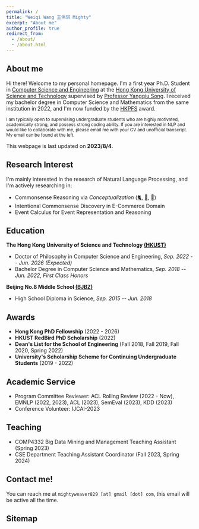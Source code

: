 ```yaml
---
permalink: /
title: "Weiqi Wang 王伟琪 Mighty"
excerpt: "About me"
author_profile: true
redirect_from:
  - /about/
  - /about.html
---
```


## About me

Hi there! Welcome to my personal homepage.
I'm a first year Ph.D. Student in [Computer Science and Engineering](https://cse.hkust.edu.hk/) at
the [Hong Kong University of Science and Technology](https://hkust.edu.hk/) supervised
by [Professor Yangqiu Song](https://www.cse.ust.hk/~yqsong/). I received my bachelor degree in Computer Science
and Mathematics from the same institution in 2022, and I'm now funded by
the [HKPFS](https://fytgs.hkust.edu.hk/scholarships/hong-kong-phd-fellowship-scheme) award.

<small>I am typically open to supervising undergraduate students who are highly motivated, academically strong, and possess strong coding ability. If you are interested in NLP and would like to collaborate with me, please email me with your CV and unofficial transcript. My email can be found at the left.</small>

This webpage is last updated on **2023/8/4**.

## Research Interest

I'm mainly interested in the research of Natural Language Processing, and I'm actively researching in:

- Commonsense Reasoning via
  *Conceptualization* ([🐈](https://aclanthology.org/2023.acl-long.733.pdf), [🚗](https://arxiv.org/pdf/2305.14869.pdf), 🤡)
- Intentional Commonsense Discovery in E-Commerce Domain
- Event Calculus for Event Representation and Reasoning

## Education

**The Hong Kong University of Science and Technology [(HKUST)](https://hkust.edu.hk/)**

- Doctor of Philosophy in Computer Science and Engineering,  *Sep. 2022 -- Jun. 2026 (Expected)*
- Bachelor Degree in Computer Science and Mathematics,  *Sep. 2018 -- Jun. 2022*, *First Class Honors*

**Beijing No.8 Middle School [(BJBZ)](http://www.no8ms.bj.cn/)**

- High School Diploma in Science, *Sep. 2015 -- Jun. 2018*

## Awards

* **Hong Kong PhD Fellowship** (2022 - 2026)
* **HKUST RedBird PhD Scholarship** (2022)
* **Dean's List for the School of Engineering** (Fall 2018, Fall 2019, Fall 2020, Spring 2022)
* **University's Scholarship Scheme for Continuing Undergraduate Students** (2019 - 2022)

## Academic Service

* Program Committee Reviewer: ACL Rolling Review (2022 - Now), EMNLP (2022, 2023), ACL (2023), SemEval (2023), KDD (2023)
* Conference Volunteer: IJCAI-2023

## Teaching

* COMP4332 Big Data Mining and Management Teaching Assistant (Spring 2023)
* CSE Department Teaching Assistant Coordinator (Fall 2023, Spring 2024)

## Contact me!

You can reach me at `mightyweaver829 [at] gmail [dot] com`, this email will be active all the time.

## Sitemap

<script type='text/javascript' id='clustrmaps' src='//cdn.clustrmaps.com/map_v2.js?cl=ffffff&w=700&t=tt&d=DE2rC1_XQk9C3olzhHZGibG_eT8m4xfWcetZ15Zm4mQ&co=2d78ad&cmo=3acc3a&cmn=ff5353&ct=ffffff'></script>